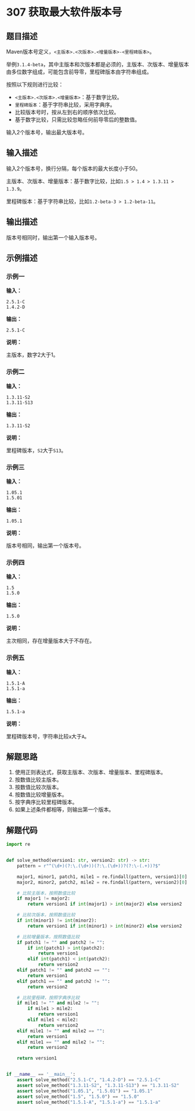 # 307 获取最大软件版本号

## 题目描述

Maven版本号定义，`<主版本>.<次版本>.<增量版本>-<里程碑版本>`。

举例`3.1.4-beta`，其中主版本和次版本都是必须的，主版本、次版本、增量版本由多位数字组成，可能包含前导零，里程碑版本由字符串组成。

按照以下规则进行比较：
- `<主版本>.<次版本>.<增量版本>`：基于数字比较。
- `里程碑版本`：基于字符串比较，采用字典序。
- 比较版本号时，按从左到右的顺序依次比较。
- 基于数字比较，只需比较忽略任何前导零后的整数值。

输入2个版本号，输出最大版本号。

## 输入描述

输入2个版本号，换行分隔，每个版本的最大长度小于50。  

主版本、次版本、增量版本：基于数字比较，比如`1.5 > 1.4 > 1.3.11 > 1.3.9`。

里程碑版本：基于字符串比较，比如`1.2-beta-3 > 1.2-beta-11`。

## 输出描述

版本号相同时，输出第一个输入版本号。

## 示例描述

### 示例一

**输入：**
```text
2.5.1-C
1.4.2-D
```

**输出：**
```text
2.5.1-C
```

**说明：**  

主版本，数字2大于1。

### 示例二

**输入：**
```text
1.3.11-S2
1.3.11-S13
```

**输出：**
```text
1.3.11-S2
```

**说明：**  

里程碑版本，`S2`大于`S13`。

### 示例三
**输入：**
```text
1.05.1
1.5.01
```

**输出：**
```text
1.05.1
```

**说明：**  

版本号相同，输出第一个版本号。

### 示例四
**输入：**
```text
1.5
1.5.0
```

**输出：**
```text
1.5.0
```

**说明：**  

主次相同，存在增量版本大于不存在。

### 示例五

**输入：**
```text
1.5.1-A
1.5.1-a
```

**输出：**
```text
1.5.1-a
```

**说明：**  

里程碑版本号，字符串比较`a`大于`A`。

## 解题思路

1. 使用正则表达式，获取主版本、次版本、增量版本、里程碑版本。
2. 按数值比较主版本。
3. 按数值比较次版本。   
4. 按数值比较增量版本。   
5. 按字典序比较里程碑版本。   
6. 如果上述条件都相等，则输出第一个版本。

## 解题代码

```python
import re


def solve_method(version1: str, version2: str) -> str:
    pattern = r"^(\d+)(?:\.(\d+))(?:\.(\d+))?(?:\-(.+))?$"

    major1, minor1, patch1, mile1 = re.findall(pattern, version1)[0]
    major2, minor2, patch2, mile2 = re.findall(pattern, version2)[0]

    # 比较主版本，按照数值比较
    if major1 != major2:
        return version1 if int(major1) > int(major2) else version2

    # 比较次版本，按照数值比较
    if int(minor1) != int(minor2):
        return version1 if int(minor1) > int(minor2) else version2

    # 比较增量版本，按照数值比较
    if patch1 != "" and patch2 != "":
        if int(patch1) > int(patch2):
            return version1
        elif int(patch1) < int(patch2):
            return version2
    elif patch1 != "" and patch2 == "":
        return version1
    elif patch1 == "" and patch2 != "":
        return version2

    # 比较里程碑，按照字典序比较
    if mile1 != "" and mile2 != "":
        if mile1 > mile2:
            return version1
        elif mile1 < mile2:
            return version2
    elif mile1 != "" and mile2 == "":
        return version1
    elif mile1 == "" and mile2 != "":
        return version2

    return version1


if __name__ == '__main__':
    assert solve_method("2.5.1-C", "1.4.2-D") == "2.5.1-C"
    assert solve_method("1.3.11-S2", "1.3.11-S13") == "1.3.11-S2"
    assert solve_method("1.05.1", "1.5.01") == "1.05.1"
    assert solve_method("1.5", "1.5.0") == "1.5.0"
    assert solve_method("1.5.1-A", "1.5.1-a") == "1.5.1-a"
```